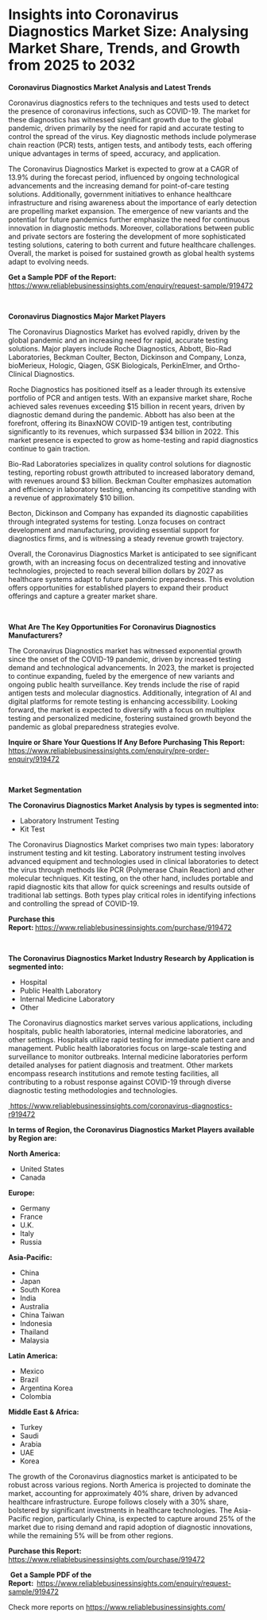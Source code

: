 <p><h1>Insights into Coronavirus Diagnostics Market Size: Analysing Market Share, Trends, and Growth from 2025 to 2032</h1></p><p><strong>Coronavirus Diagnostics Market Analysis and Latest Trends</strong></p>
<p><p>Coronavirus diagnostics refers to the techniques and tests used to detect the presence of coronavirus infections, such as COVID-19. The market for these diagnostics has witnessed significant growth due to the global pandemic, driven primarily by the need for rapid and accurate testing to control the spread of the virus. Key diagnostic methods include polymerase chain reaction (PCR) tests, antigen tests, and antibody tests, each offering unique advantages in terms of speed, accuracy, and application.</p><p>The Coronavirus Diagnostics Market is expected to grow at a CAGR of 13.9% during the forecast period, influenced by ongoing technological advancements and the increasing demand for point-of-care testing solutions. Additionally, government initiatives to enhance healthcare infrastructure and rising awareness about the importance of early detection are propelling market expansion. The emergence of new variants and the potential for future pandemics further emphasize the need for continuous innovation in diagnostic methods. Moreover, collaborations between public and private sectors are fostering the development of more sophisticated testing solutions, catering to both current and future healthcare challenges. Overall, the market is poised for sustained growth as global health systems adapt to evolving needs.</p></p>
<p><strong>Get a Sample PDF of the Report:&nbsp;</strong> <a href="https://www.reliablebusinessinsights.com/enquiry/request-sample/919472?utm_campaign=3028&utm_medium=2&utm_source=Github&utm_content=ia&utm_term=07032025&utm_id=coronavirus-diagnostics">https://www.reliablebusinessinsights.com/enquiry/request-sample/919472</a></p>
<p>&nbsp;</p>
<p><strong>Coronavirus Diagnostics Major Market Players</strong></p>
<p><p>The Coronavirus Diagnostics Market has evolved rapidly, driven by the global pandemic and an increasing need for rapid, accurate testing solutions. Major players include Roche Diagnostics, Abbott, Bio-Rad Laboratories, Beckman Coulter, Becton, Dickinson and Company, Lonza, bioMerieux, Hologic, Qiagen, GSK Biologicals, PerkinElmer, and Ortho-Clinical Diagnostics. </p><p>Roche Diagnostics has positioned itself as a leader through its extensive portfolio of PCR and antigen tests. With an expansive market share, Roche achieved sales revenues exceeding $15 billion in recent years, driven by diagnostic demand during the pandemic. Abbott has also been at the forefront, offering its BinaxNOW COVID-19 antigen test, contributing significantly to its revenues, which surpassed $34 billion in 2022. This market presence is expected to grow as home-testing and rapid diagnostics continue to gain traction.</p><p>Bio-Rad Laboratories specializes in quality control solutions for diagnostic testing, reporting robust growth attributed to increased laboratory demand, with revenues around $3 billion. Beckman Coulter emphasizes automation and efficiency in laboratory testing, enhancing its competitive standing with a revenue of approximately $10 billion. </p><p>Becton, Dickinson and Company has expanded its diagnostic capabilities through integrated systems for testing. Lonza focuses on contract development and manufacturing, providing essential support for diagnostics firms, and is witnessing a steady revenue growth trajectory.</p><p>Overall, the Coronavirus Diagnostics Market is anticipated to see significant growth, with an increasing focus on decentralized testing and innovative technologies, projected to reach several billion dollars by 2027 as healthcare systems adapt to future pandemic preparedness. This evolution offers opportunities for established players to expand their product offerings and capture a greater market share.</p></p>
<p>&nbsp;</p>
<p><strong>What Are The Key Opportunities For Coronavirus Diagnostics Manufacturers?</strong></p>
<p><p>The Coronavirus Diagnostics market has witnessed exponential growth since the onset of the COVID-19 pandemic, driven by increased testing demand and technological advancements. In 2023, the market is projected to continue expanding, fueled by the emergence of new variants and ongoing public health surveillance. Key trends include the rise of rapid antigen tests and molecular diagnostics. Additionally, integration of AI and digital platforms for remote testing is enhancing accessibility. Looking forward, the market is expected to diversify with a focus on multiplex testing and personalized medicine, fostering sustained growth beyond the pandemic as global preparedness strategies evolve.</p></p>
<p><strong>Inquire or Share Your Questions If Any Before Purchasing This Report:</strong> <a href="https://www.reliablebusinessinsights.com/enquiry/pre-order-enquiry/919472?utm_campaign=3028&utm_medium=2&utm_source=Github&utm_content=ia&utm_term=07032025&utm_id=coronavirus-diagnostics">https://www.reliablebusinessinsights.com/enquiry/pre-order-enquiry/919472</a></p>
<p>&nbsp;</p>
<p><strong>Market Segmentation</strong></p>
<p><strong>The Coronavirus Diagnostics Market Analysis by types is segmented into:</strong></p>
<p><ul><li>Laboratory Instrument Testing</li><li>Kit Test</li></ul></p>
<p><p>The Coronavirus Diagnostics Market comprises two main types: laboratory instrument testing and kit testing. Laboratory instrument testing involves advanced equipment and technologies used in clinical laboratories to detect the virus through methods like PCR (Polymerase Chain Reaction) and other molecular techniques. Kit testing, on the other hand, includes portable and rapid diagnostic kits that allow for quick screenings and results outside of traditional lab settings. Both types play critical roles in identifying infections and controlling the spread of COVID-19.</p></p>
<p><strong>Purchase this Report:&nbsp;</strong><a href="https://www.reliablebusinessinsights.com/purchase/919472?utm_campaign=3028&utm_medium=2&utm_source=Github&utm_content=ia&utm_term=07032025&utm_id=coronavirus-diagnostics">https://www.reliablebusinessinsights.com/purchase/919472</a></p>
<p>&nbsp;</p>
<p><strong>The Coronavirus Diagnostics Market Industry Research by Application is segmented into:</strong></p>
<p><ul><li>Hospital</li><li>Public Health Laboratory</li><li>Internal Medicine Laboratory</li><li>Other</li></ul></p>
<p><p>The Coronavirus diagnostics market serves various applications, including hospitals, public health laboratories, internal medicine laboratories, and other settings. Hospitals utilize rapid testing for immediate patient care and management. Public health laboratories focus on large-scale testing and surveillance to monitor outbreaks. Internal medicine laboratories perform detailed analyses for patient diagnosis and treatment. Other markets encompass research institutions and remote testing facilities, all contributing to a robust response against COVID-19 through diverse diagnostic testing methodologies and technologies.</p></p>
<p><a href="https://www.reliablebusinessinsights.com/coronavirus-diagnostics-r919472?utm_campaign=3028&utm_medium=2&utm_source=Github&utm_content=ia&utm_term=07032025&utm_id=coronavirus-diagnostics">&nbsp;https://www.reliablebusinessinsights.com/coronavirus-diagnostics-r919472</a></p>
<p><strong>In terms of Region, the Coronavirus Diagnostics Market Players available by Region are:</strong></p>
<p>
    <p> <strong> North America: </strong>
        <ul>
            <li>United States</li>
            <li>Canada</li>
        </ul>
        </p> 
    <p> <strong> Europe: </strong>
        <ul>
            <li>Germany</li>
            <li>France</li>
            <li>U.K.</li>
            <li>Italy</li>
            <li>Russia</li>
        </ul>
        </p> 
    <p> <strong> Asia-Pacific: </strong>
        <ul>
            <li>China</li>
            <li>Japan</li>
            <li>South Korea</li>
            <li>India</li>
            <li>Australia</li>
            <li>China Taiwan</li>
            <li>Indonesia</li>
            <li>Thailand</li>
            <li>Malaysia</li>
        </ul>
        </p> 
    <p> <strong> Latin America: </strong>
        <ul>
            <li>Mexico</li>
            <li>Brazil</li>
            <li>Argentina Korea</li>
            <li>Colombia</li>
        </ul>
        </p> 
    <p> <strong> Middle East & Africa: </strong>
        <ul>
            <li>Turkey</li>
            <li>Saudi</li>
            <li>Arabia</li>
            <li>UAE</li>
            <li>Korea</li>
        </ul>
    </p>
    </p>
<p><p>The growth of the Coronavirus diagnostics market is anticipated to be robust across various regions. North America is projected to dominate the market, accounting for approximately 40% share, driven by advanced healthcare infrastructure. Europe follows closely with a 30% share, bolstered by significant investments in healthcare technologies. The Asia-Pacific region, particularly China, is expected to capture around 25% of the market due to rising demand and rapid adoption of diagnostic innovations, while the remaining 5% will be from other regions.</p></p>
<p><strong>Purchase this Report: </strong><a href="https://www.reliablebusinessinsights.com/purchase/919472?utm_campaign=3028&utm_medium=2&utm_source=Github&utm_content=ia&utm_term=07032025&utm_id=coronavirus-diagnostics">https://www.reliablebusinessinsights.com/purchase/919472</a></p>
<p>&nbsp;<strong>Get a Sample PDF of the Report:&nbsp;&nbsp;</strong><a href="https://www.reliablebusinessinsights.com/enquiry/request-sample/919472?utm_campaign=3028&utm_medium=2&utm_source=Github&utm_content=ia&utm_term=07032025&utm_id=coronavirus-diagnostics">https://www.reliablebusinessinsights.com/enquiry/request-sample/919472</a></p>
<p><strong></strong></p>
<p>Check more reports on <a href="https://www.reliablebusinessinsights.com/?utm_campaign=3028&utm_medium=2&utm_source=Github&utm_content=ia&utm_term=07032025&utm_id=coronavirus-diagnostics">https://www.reliablebusinessinsights.com/</a></p>